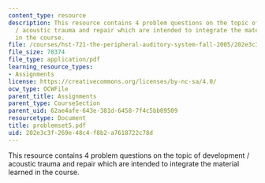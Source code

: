 ```yaml
---
content_type: resource
description: This resource contains 4 problem questions on the topic of development
  / acoustic trauma and repair which are intended to integrate the material learned
  in the course.
file: /courses/hst-721-the-peripheral-auditory-system-fall-2005/202e3c3f269e48c4f8b2a7618722c78d_problemset5.pdf
file_size: 78374
file_type: application/pdf
learning_resource_types:
- Assignments
license: https://creativecommons.org/licenses/by-nc-sa/4.0/
ocw_type: OCWFile
parent_title: Assignments
parent_type: CourseSection
parent_uid: 62ae4afe-643e-381d-6458-7f4c5bb09509
resourcetype: Document
title: problemset5.pdf
uid: 202e3c3f-269e-48c4-f8b2-a7618722c78d
---
```

This resource contains 4 problem questions on the topic of development / acoustic trauma and repair which are intended to integrate the material learned in the course.